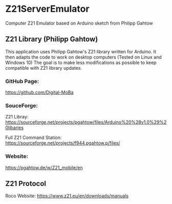# Z21ServerEmulator
Computer Z21 Emulator based on Arduino sketch from Philipp Gahtow

## Z21 Library (Philipp Gahtow)
This application uses Philipp Gahtow's Z21 library written for Arduino.
It then adapts the code to work on desktop computers (Tested on Linux and Windows 10)
The goal is to make less modifications as possible to keep compatible with Z21 library updates.

### GitHub Page:
https://github.com/Digital-MoBa

### SouceForge:
Z21 Libray: https://sourceforge.net/projects/pgahtow/files/Arduino%20%28v1.0%29%20libaries

Full Z21 Command Station: https://sourceforge.net/projects/f944.pgahtow.p/files/

### Website:
https://pgahtow.de/w/Z21_mobile/en

## Z21 Protocol

Roco Website: https://www.z21.eu/en/downloads/manuals
